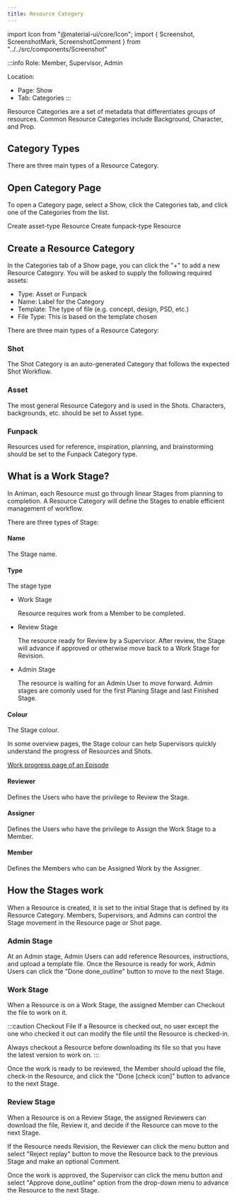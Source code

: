 ```yaml
---
title: Resource Category
---
```

import Icon from "@material-ui/core/Icon";
import { Screenshot, ScreenshotMark, ScreenshotComment } from "../../src/components/Screenshot"

:::info
Role: Member, Supervisor, Admin

Location: 
- Page: Show
- Tab: Categories
:::


Resource Categories are a set of metadata that differentiates groups of resources. Common Resource Categories include Background, Character, and Prop.

## Category Types
There are three main types of a Resource Category.

## Open Category Page
To open a Category page, select a Show, click the Categories tab, and click one of the Categories from the list.

<Screenshot image="/screenshot/resource_category_list.png">
  <ScreenshotMark x="96.3%" y="45%" width="5%" height="8%" textPosition="left">Create asset-type Resource</ScreenshotMark>
  <ScreenshotMark x="96.3%" y="82.2%" width="5%" height="8%" textPosition="left">Create funpack-type Resource</ScreenshotMark>
</Screenshot>

## Create a Resource Category
In the Categories tab of a Show page, you can click the "+" to add a new Resource Category. You will be asked to supply the following required assets:
- Type: Asset or Funpack
- Name: Label for the Category
- Template: The type of file (e.g. concept, design, PSD, etc.)
- File Type: This is based on the template chosen


<Screenshot image="/screenshot/resource_category.png">
  
</Screenshot>

There are three main types of a Resource Category:

### Shot

  The Shot Category is an auto-generated Category that follows the expected Shot Workflow.

### Asset

  The most general Resource Category and is used in the Shots. Characters, backgrounds, etc. should be set to Asset type.

### Funpack

  Resources used for reference, inspiration, planning, and brainstorming should be set to the Funpack Category type.


## What is a Work Stage?

In Animan, each Resource must go through linear Stages from planning to completion. A Resource Category will define the Stages to enable efficient management of workflow.

There are three types of Stage:

#### Name
The Stage name.

#### Type
The stage type

- Work Stage
  
  Resource requires work from a Member to be completed.

- Review Stage
  
  The resource ready for Review by a Supervisor. After review, the Stage will advance if approved or otherwise move back to a Work Stage for Revision.

- Admin Stage

  The resource is waiting for an Admin User to move forward.
  Admin stages are comonly used for the first Planing Stage and last Finished Stage.

#### Colour
The Stage colour.

In some overview pages, the Stage colour can help Supervisors quickly understand the progress of Resources and Shots.

<Screenshot image="/screenshot/episode_work_progress.png">
  <ScreenshotComment><a href="episode_progress">Work progress page of an Episode</a></ScreenshotComment>
</Screenshot>

#### Reviewer
Defines the Users who have the privilege to Review the Stage.

#### Assigner
Defines the Users who have the privilege to Assign the Work Stage to a Member.

#### Member
Defines the Members who can be Assigned Work by the Assigner.


## How the Stages work

When a Resource is created, it is set to the initial Stage that is defined by its Resource Category. Members, Supervisors, and Admins can control the Stage movement in the Resource page or Shot page.

<Screenshot image="/screenshot/resource_stages_box.png">
</Screenshot>

### Admin Stage
At an Admin stage, Admin Users can add reference Resources, instructions, and upload a template file.
Once the Resource is ready for work, Admin Users can click the "Done <Icon>done_outline</Icon>" button to move to the next Stage.

### Work Stage
When a Resource is on a Work Stage, the assigned Member can Checkout the file to work on it.

:::caution Checkout File
If a Resource is checked out, no user except the one who checked it out can modify the file until the Resource is checked-in.

Always checkout a Resource before downloading its file so that you have the latest version to work on.
:::

Once the work is ready to be reviewed, the Member should upload the file, check-in the Resource, and click the "Done [check icon]" button to advance to the next Stage.

### Review Stage
When a Resource is on a Review Stage, the assigned Reviewers can download the file, Review it, and decide if the Resource can move to the next Stage.

If the Resource needs Revision, the Reviewer can click the <Icon>menu</Icon> button and select "Reject <Icon>replay</Icon>" button to move the Resource
back to the previous Stage and make an optional Comment.

Once the work is approved, the Supervisor can click the <Icon>menu</Icon> button and select "Approve <Icon>done_outline</Icon>" option from the drop-down menu to advance the Resource to the next Stage.

<Screenshot image="/screenshot/resource_stages_box_actions.png">
</Screenshot>